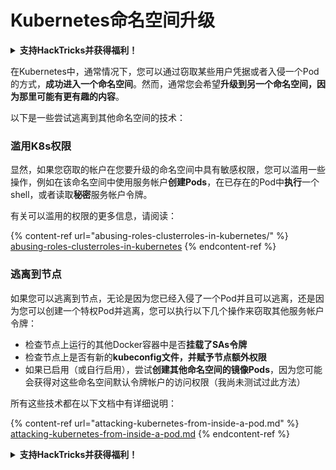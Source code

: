 # Kubernetes命名空间升级

<details>

<summary><strong>支持HackTricks并获得福利！</strong></summary>

* 如果您想在HackTricks中看到您的公司广告，或者如果您想访问PEASS的最新版本或下载PDF格式的HackTricks，请查看[**订阅计划**](https://github.com/sponsors/carlospolop)！
* 获取[**官方PEASS和HackTricks周边产品**](https://peass.creator-spring.com)
* 发现[**PEASS家族**](https://opensea.io/collection/the-peass-family)，我们的独家[**NFT**](https://opensea.io/collection/the-peass-family)收藏品
* **加入** 💬 [**Discord群组**](https://discord.gg/hRep4RUj7f) 或 [**Telegram群组**](https://t.me/peass) 或 **关注**我的 **Twitter** 🐦 [**@carlospolopm**](https://twitter.com/carlospolopm)**.**
* **通过向** [**HackTricks**](https://github.com/carlospolop/hacktricks) **和** [**HackTricks Cloud**](https://github.com/carlospolop/hacktricks-cloud) **github仓库提交PR来分享您的黑客技巧。**

</details>

在Kubernetes中，通常情况下，您可以通过窃取某些用户凭据或者入侵一个Pod的方式，**成功进入一个命名空间**。然而，通常您会希望**升级到另一个命名空间，因为那里可能有更有趣的内容**。

以下是一些尝试逃离到其他命名空间的技术：

### 滥用K8s权限

显然，如果您窃取的帐户在您要升级的命名空间中具有敏感权限，您可以滥用一些操作，例如在该命名空间中使用服务帐户**创建Pods**，在已存在的Pod中**执行**一个shell，或者读取**秘密**服务帐户令牌。

有关可以滥用的权限的更多信息，请阅读：

{% content-ref url="abusing-roles-clusterroles-in-kubernetes/" %}
[abusing-roles-clusterroles-in-kubernetes](abusing-roles-clusterroles-in-kubernetes/)
{% endcontent-ref %}

### 逃离到节点

如果您可以逃离到节点，无论是因为您已经入侵了一个Pod并且可以逃离，还是因为您可以创建一个特权Pod并逃离，您可以执行以下几个操作来窃取其他服务帐户令牌：

* 检查节点上运行的其他Docker容器中是否**挂载了SAs令牌**
* 检查节点上是否有新的**kubeconfig文件，并赋予节点额外权限**
* 如果已启用（或自行启用），尝试**创建其他命名空间的镜像Pods**，因为您可能会获得对这些命名空间默认令牌帐户的访问权限（我尚未测试过此方法）

所有这些技术都在以下文档中有详细说明：

{% content-ref url="attacking-kubernetes-from-inside-a-pod.md" %}
[attacking-kubernetes-from-inside-a-pod.md](attacking-kubernetes-from-inside-a-pod.md)
{% endcontent-ref %}

<details>

<summary><strong>支持HackTricks并获得福利！</strong></summary>

* 如果您想在HackTricks中看到您的公司广告，或者如果您想访问PEASS的最新版本或下载PDF格式的HackTricks，请查看[**订阅计划**](https://github.com/sponsors/carlospolop)！
* 获取[**官方PEASS和HackTricks周边产品**](https://peass.creator-spring.com)
* 发现[**PEASS家族**](https://opensea.io/collection/the-peass-family)，我们的独家[**NFT**](https://opensea.io/collection/the-peass-family)收藏品
* **加入** 💬 [**Discord群组**](https://discord.gg/hRep4RUj7f) 或 [**Telegram群组**](https://t.me/peass) 或 **关注**我的 **Twitter** 🐦 [**@carlospolopm**](https://twitter.com/carlospolopm)**.**
* **通过向** [**HackTricks**](https://github.com/carlospolop/hacktricks) **和** [**HackTricks Cloud**](https://github.com/carlospolop/hacktricks-cloud) **github仓库提交PR来分享您的黑客技巧。**

</details>
